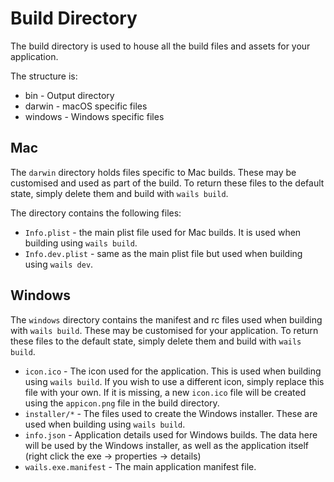 # Build Directory

The build directory is used to house all the build files and assets for your application.

The structure is:

- bin - Output directory
- darwin - macOS specific files
- windows - Windows specific files

## Mac

The `darwin` directory holds files specific to Mac builds. These may be customised and used as part of the
build. To return these files to the default state, simply delete them and build with `wails build`.

The directory contains the following files:

- `Info.plist` - the main plist file used for Mac builds. It is used when building using `wails build`.
- `Info.dev.plist` - same as the main plist file but used when building using `wails dev`.

## Windows

The `windows` directory contains the manifest and rc files used when building with `wails build`. These may be
customised for your application. To return these files to the default state, simply delete them and build with
`wails build`.

- `icon.ico` - The icon used for the application. This is used when building using `wails build`. If you wish
  to use a different icon, simply replace this file with your own. If it is missing, a new `icon.ico` file
  will be created using the `appicon.png` file in the build directory.
- `installer/*` - The files used to create the Windows installer. These are used when building using
  `wails build`.
- `info.json` - Application details used for Windows builds. The data here will be used by the Windows
  installer, as well as the application itself (right click the exe -> properties -> details)
- `wails.exe.manifest` - The main application manifest file.
